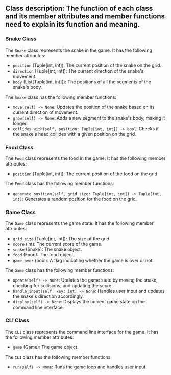 ## Class description: The function of each class and its member attributes and member functions need to explain its function and meaning.

### Snake Class
The `Snake` class represents the snake in the game. It has the following member attributes:

- `position` (Tuple[int, int]): The current position of the snake on the grid.
- `direction` (Tuple[int, int]): The current direction of the snake's movement.
- `body` (List[Tuple[int, int]]): The positions of all the segments of the snake's body.

The `Snake` class has the following member functions:

- `move(self) -> None`: Updates the position of the snake based on its current direction of movement.
- `grow(self) -> None`: Adds a new segment to the snake's body, making it longer.
- `collides_with(self, position: Tuple[int, int]) -> bool`: Checks if the snake's head collides with a given position on the grid.

### Food Class
The `Food` class represents the food in the game. It has the following member attributes:

- `position` (Tuple[int, int]): The current position of the food on the grid.

The `Food` class has the following member functions:

- `generate_position(self, grid_size: Tuple[int, int]) -> Tuple[int, int]`: Generates a random position for the food on the grid.

### Game Class
The `Game` class represents the game state. It has the following member attributes:

- `grid_size` (Tuple[int, int]): The size of the grid.
- `score` (int): The current score of the game.
- `snake` (Snake): The snake object.
- `food` (Food): The food object.
- `game_over` (bool): A flag indicating whether the game is over or not.

The `Game` class has the following member functions:

- `update(self) -> None`: Updates the game state by moving the snake, checking for collisions, and updating the score.
- `handle_input(self, key: int) -> None`: Handles user input and updates the snake's direction accordingly.
- `display(self) -> None`: Displays the current game state on the command line interface.

### CLI Class
The `CLI` class represents the command line interface for the game. It has the following member attributes:

- `game` (Game): The game object.

The `CLI` class has the following member functions:

- `run(self) -> None`: Runs the game loop and handles user input.
